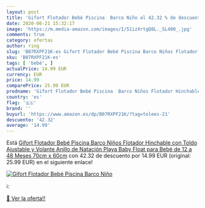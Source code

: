 ```yaml
---
layout: post
title: 'Gifort Flotador Bebé Piscina  Barco Niño al 42.32 % de descuento'
date: 2020-06-21 15:32:17
image: 'https://m.media-amazon.com/images/I/51izXrtgQ8L._SL400_.jpg'
comments: true
category: ofertas
author: ring
slug: 'B07RXPF21K-es Gifort Flotador Bebé Piscina Barco Niños Flotador...'
sku: 'B07RXPF21K-es'
tags: [ 'bebé', ]
actualPrice: 14.99 EUR
currency: EUR
price: 14.99
comparePrice: 25.99 EUR
prodname: 'Gifort Flotador Bebé Piscina  Barco Niños Flotador Hinchable con Toldo Ajustable y Volante  Anillo de Natación Playa Baby Float para Bebé de 12 a 48 Meses  70cm x 60cm'
country: 'es'
flag: '🇪🇸'
brand: ''
buyurl: 'https://www.amazon.es/dp/B07RXPF21K/?tag=tolees-21'
descuento: '42.32'
average: '14.99'
---
```


Está [Gifort Flotador Bebé Piscina  Barco Niños Flotador Hinchable con Toldo Ajustable y Volante  Anillo de Natación Playa Baby Float para Bebé de 12 a 48 Meses  70cm x 60cm](https://www.amazon.es/dp/B07RXPF21K/?tag=tolees-21) con 42.32 de descuento por 14.99 EUR (original: 25.99 EUR) en el siguiente enlace!

[![Gifort Flotador Bebé Piscina  Barco Niño](https://m.media-amazon.com/images/I/51izXrtgQ8L._SL400_.jpg)](https://www.amazon.es/dp/B07RXPF21K/?tag=tolees-21)

ℹ️:


[🛒 Ver la oferta!!](https://www.amazon.es/dp/B07RXPF21K/?tag=tolees-21)
